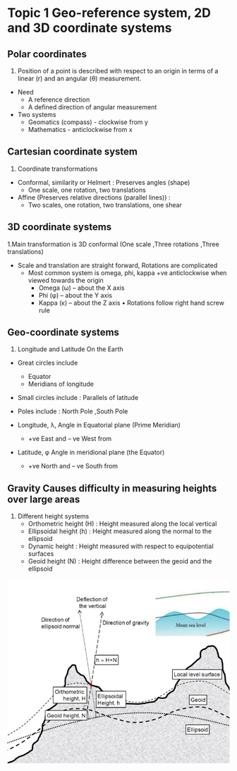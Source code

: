# Topic 1 Geo-reference system, 2D and 3D coordinate systems

## Polar coordinates
1. Position of a point is described with respect to an origin in terms of a linear (r) and an angular (θ) measurement.
- Need
    - A reference direction
    - A defined direction of angular measurement
- Two systems
    - Geomatics (compass) - clockwise from y
    - Mathematics - anticlockwise from x

## Cartesian coordinate system
1. Coordinate transformations
- Conformal, similarity or Helmert : Preserves angles (shape)
  - One scale, one rotation, two translations
- Affine (Preserves relative directions (parallel lines)) : 
  - Two scales, one rotation, two translations, one shear

## 3D coordinate systems
1.Main transformation is 3D conformal (One scale ,Three rotations ,Three translations)
  - Scale and translation are straight forward, Rotations are complicated
    - Most common system is omega, phi, kappa +ve anticlockwise when viewed towards the origin
        - Omega (ω) – about the X axis
        - Phi (φ) – about the Y axis
        - Kappa (κ) – about the Z axis
 • Rotations follow right hand screw rule

## Geo-coordinate systems

1. Longitude and Latitude On the Earth
- Great circles include
    - Equator
    - Meridians of longitude
- Small circles include : Parallels of latitude
- Poles include : North Pole ,South Pole

- Longitude, λ, Angle in Equatorial plane (Prime Meridian)
  -  +ve East and – ve West from 
- Latitude, φ Angle in meridional plane (the Equator)
  - +ve North and – ve South from 

## Gravity Causes difficulty in measuring heights over large areas
1. Different height systems
   - Orthometric height (H) : Height measured along the local vertical
   - Ellipsoidal height (h) : Height measured along the normal to the ellipsoid
   - Dynamic height : Height  measured  with  respect  to  equipotential surfaces
   - Geoid height (N) : Height difference between the geoid and the ellipsoid

![image](./imgs/1.png)
